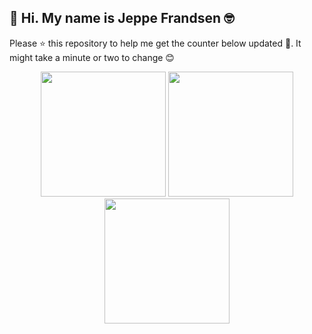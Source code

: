 ## 👋 Hi. My name is Jeppe Frandsen 🤓

Please ⭐ this repository to help me get the counter below updated 🤩. It might take a minute or two to change 😊

<p align="center">
    <img width="200" height="200" src="https://dl.dropboxusercontent.com/s/c0s260x8ofru4ek/giphy3.gif?dl=0"></img>
    <img width="200" height="200" src="https://dl.dropboxusercontent.com/s/rm4s99r7rmkprju/giphy2.gif?dl=0"></img>
    <img width="200" height="200" src="https://dl.dropboxusercontent.com/s/7j6sji2xh82wiil/giphy1.gif?dl=0"></img>
</p>
